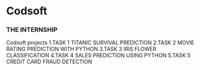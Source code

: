 <h1>Codsoft</h1>
<h3>THE INTERNSHIP</h3>
Codsoft projects  
1.TASK 1
TITANIC SURVIVAL PREDICTION
2.TASK 2
MOVIE RATING PREDICTION WITH PYTHON
3.TASK 3
IRIS FLOWER CLASSIFICATION
4.TASK 4
SALES PREDICTION USING PYTHON  
5.TASK 5
CREDIT CARD FRAUD DETECTION
